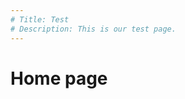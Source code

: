 ```yaml
---
# Title: Test
# Description: This is our test page.
---
```


Home page
==========================
<div class="first-box"></div>
<div class="second-box"></div>
<div class="third-box"></div>
<div class="fourth-box"></div>